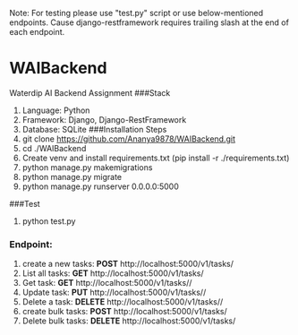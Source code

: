 Note: For testing please use "test.py" script or use below-mentioned endpoints. Cause django-restframework requires trailing slash at the end of each endpoint.

# WAIBackend
Waterdip AI Backend Assignment
###Stack
1. Language: Python
2. Framework: Django, Django-RestFramework
3. Database: SQLite
###Installation Steps
1. git clone https://github.com/Ananya9878/WAIBackend.git
2. cd ./WAIBackend
3. Create venv and install requirements.txt (pip install -r ./requirements.txt)
4. python manage.py makemigrations
5. python manage.py migrate
6. python manage.py runserver 0.0.0.0:5000

###Test
1. python test.py

### Endpoint:
1. create a new tasks: <b>POST</b> http://localhost:5000/v1/tasks/
2. List all tasks: <b>GET</b> http://localhost:5000/v1/tasks/
3. Get task: <b>GET</b> http://localhost:5000/v1/tasks/<id>/
4. Update task: <b>PUT</b> http://localhost:5000/v1/tasks/<id>/
5. Delete a task: <b>DELETE</b> http://localhost:5000/v1/tasks/<id>/
6. create bulk tasks: <b>POST</b> http://localhost:5000/v1/tasks/
7. Delete bulk tasks: <b>DELETE</b> http://localhost:5000/v1/tasks/